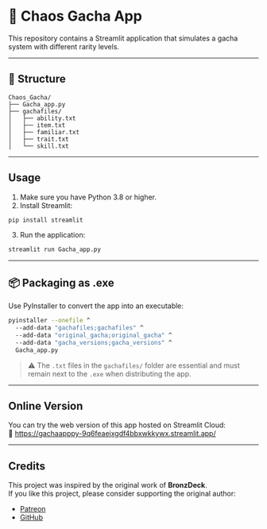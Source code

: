 # 🎲 Chaos Gacha App

This repository contains a Streamlit application that simulates a gacha system with different rarity levels.

---

## 📁 Structure

```
Chaos_Gacha/
├── Gacha_app.py
├── gachafiles/
│   ├── ability.txt
│   ├── item.txt
│   ├── familiar.txt
│   ├── trait.txt
│   └── skill.txt
```

---

##  Usage

1. Make sure you have Python 3.8 or higher.
2. Install Streamlit:

```bash
pip install streamlit
```

3. Run the application:

```bash
streamlit run Gacha_app.py
```

---

## 📦 Packaging as .exe

Use PyInstaller to convert the app into an executable:

```bash
pyinstaller --onefile ^
  --add-data "gachafiles;gachafiles" ^
  --add-data "original_gacha;original_gacha" ^
  --add-data "gacha_versions;gacha_versions" ^
  Gacha_app.py
```

> ⚠️ The `.txt` files in the `gachafiles/` folder are essential and must remain next to the `.exe` when distributing the app.

---

##  Online Version

You can try the web version of this app hosted on Streamlit Cloud:  
🔗 https://gachaapppy-9q6feaejxgdf4bbxwkkywx.streamlit.app/

---

## Credits

This project was inspired by the original work of **BronzDeck**.  
If you like this project, please consider supporting the original author:

-  [Patreon](https://www.patreon.com/BronzDeck)  
-  [GitHub](https://github.com/Bronzdeck/ChaosGacha)
